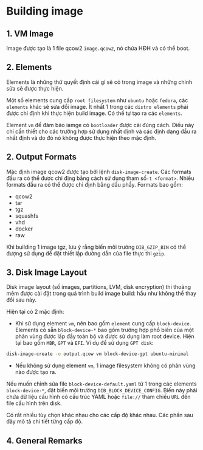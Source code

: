 # Building image

## 1. VM Image

Image được tạo là 1 file qcow2 `image.qcow2`, nó chứa HĐH và có thể boot.

## 2. Elements

 Elements là những thứ quyết định cái gì sẽ có trong image và những chỉnh sửa sẽ được thực hiện.
 
Một số elements cung cấp `root filesystem` như `ubuntu` hoặc `fedora`, các `elements` khác sẽ sửa đổi image. Ít nhất 1 trong các `distro elements` phải được chỉ định khi thực hiện build image. Có thể tự tạo ra các `elements`.

Element `vm` để đảm bảo iamge có `bootloader` được cài đúng cách. Điều này chỉ cần thiết cho các trường hợp sử dụng nhất định và các định dạng đầu ra nhất định và do đó nó không được thực hiện theo mặc định.

## 2. Output Formats

Mặc định image qcow2 được tạo bởi lệnh `disk-image-create`. Các formats đầu ra có thể được chỉ địng bằng cách sử dụng tham số`-t <format>`. Nhiều formats đầu ra có thể được chỉ định bằng dấu phầy. Formats bao gồm:
- qcow2
- tar
- tgz
- squashfs
- vhd
- docker
- raw

Khi building 1 image tgz, lưu ý rằng biến môi trường `DIB_GZIP_BIN` có thể đượng sử dụng để đặt thiết lập đường dẫn của file thực thi `gzip`.

## 3. Disk Image Layout

Disk image layout (số images, partitions, LVM, disk encryption) thi thoảng mêm được cài đặt trong quá trình build image build: hầu như không thể thay đổi sau này.

Hiện tại có 2 mặc định:

- Khi sử dụng element `vm`, nên bao gồm `element` cung cấp `block-device`. Elements có sẵn `block-device-*` bao gồm trường hợp phổ biến của một phân vùng được lấp đầy toàn bộ và được sử dụng làm root device. Hiện tại bao gồm `MBR`, `GPT` và `EFI`. Ví dụ để sử dụng `GPT disk`:

```sh
disk-image-create -o output.qcow vm block-device-gpt ubuntu-minimal
```

- Nếu không sử dụng element `vm`, 1 image filesystem không có phân vùng nào được tạo ra.

Nếu muốn chỉnh sửa file `block-device-default.yaml` từ 1 trong các elements `block-device-*`, đặt biến môi trường `DIB_BLOCK_DEVICE_CONFIG`. Biến này phải chứa dữ liệu cấu hình có cấu trúc YAML hoặc `file://` tham chiếu `URL` đến file cấu hình trên disk.

Có rất nhiều tùy chọn khác nhau cho các cấp độ khác nhau. Các phần sau đây mô tả chi tiết từng cấp độ.

## 4. General Remarks

